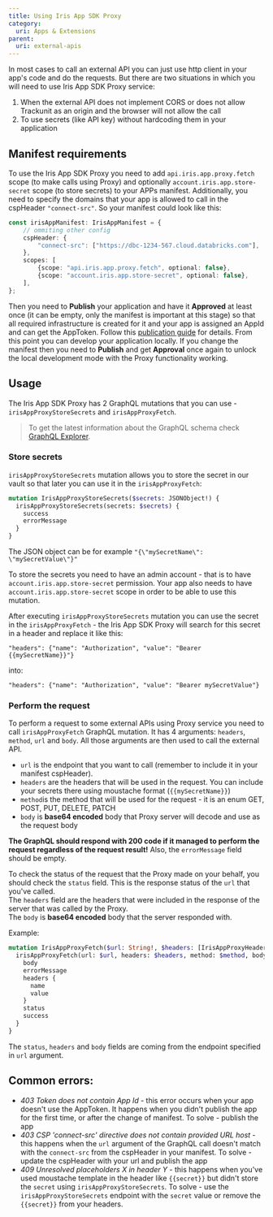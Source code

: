 ```yaml
---
title: Using Iris App SDK Proxy
category:
  uri: Apps & Extensions
parent:
  uri: external-apis
---
```


In most cases to call an external API you can just use http client in your app's code and do the requests. But there are
two situations in which you will need to use Iris App SDK Proxy service:

1. When the external API does not implement CORS or does not allow Trackunit as an origin and the browser will not allow
   the call
2. To use secrets (like API key) without hardcoding them in your application

## Manifest requirements

To use the Iris App SDK Proxy you need to add `api.iris.app.proxy.fetch` scope (to make calls using Proxy) and
optionally `account.iris.app.store-secret` scope (to store secrets) to your APPs manifest. Additionally, you need to
specify the domains that your app is allowed to call in the cspHeader `"connect-src"`. So your manifest could look like
this:

```ts
const irisAppManifest: IrisAppManifest = {
    // ommiting other config
    cspHeader: {
        "connect-src": ["https://dbc-1234-567.cloud.databricks.com"],
    },
    scopes: [
        {scope: "api.iris.app.proxy.fetch", optional: false},
        {scope: "account.iris.app.store-secret", optional: false},
    ],
};
```

Then you need to **Publish** your application and have it **Approved** at least once (it can be empty, only the manifest
is important at this stage) so that all required infrastructure is created for it and your app is assigned an AppId and
can get the AppToken. Follow this [publication guide](https://developers.trackunit.com/docs/publish-app) for details.
From this point you can develop your application locally. If you change the manifest then you need
to **Publish** and get **Approval** once again to unlock the local development mode with the Proxy functionality
working.

## Usage

The Iris App SDK Proxy has 2 GraphQL mutations that you can use - `irisAppProxyStoreSecrets` and `irisAppProxyFetch`.
> To get the latest information about the GraphQL schema
> check [GraphQL Explorer](https://apps.iris.trackunit.com/graphql-public-viewer/).

### Store secrets

`irisAppProxyStoreSecrets` mutation allows you to store the secret in our vault so that later you can use it in the
`irisAppProxyFetch`:

```graphql
mutation IrisAppProxyStoreSecrets($secrets: JSONObject!) {
  irisAppProxyStoreSecrets(secrets: $secrets) {
    success
    errorMessage
  }
}
```

The JSON object can be for example `"{\"mySecretName\": \"mySecretValue\"}"`

To store the secrets you need to have an admin account - that is to have
`account.iris.app.store-secret` permission. Your app also needs to have `account.iris.app.store-secret` scope in order
to be able to use this mutation.

After executing `irisAppProxyStoreSecrets` mutation you can use the secret in the `irisAppProxyFetch` - the Iris App SDK
Proxy will search for this secret in a header and replace it like this:

```
"headers": {"name": "Authorization", "value": "Bearer {{mySecretName}}"}
```

into:

```
"headers": {"name": "Authorization", "value": "Bearer mySecretValue"}
```

### Perform the request

To perform a request to some external APIs using Proxy service you need to call `irisAppProxyFetch` GraphQL mutation.
It has 4 arguments: `headers`, `method`, `url` and `body`. All those arguments are then used to call the external API.

* `url` is the endpoint that you want to call (remember to include it in your manifest cspHeader).
* `headers` are the headers that will be used in the request. You can include your secrets there using moustache
  format (`{{mySecretName}}`)
* `method`is the method that will be used for the request - it is an enum GET, POST, PUT, DELETE, PATCH
* `body` is **base64 encoded** body that Proxy server will decode and use as the request body

**The GraphQL should respond with 200 code if it managed to perform the request regardless of the request result!**
Also, the `errorMessage` field should be empty.

To check the status of the request that the Proxy made on your behalf, you should check the `status` field. This is the
response status of the `url` that you've called.  
The `headers` field are the headers that were included in the response of the server that was called by the Proxy.  
The `body` is **base64 encoded** body that the server responded with.

Example:

```graphql
mutation IrisAppProxyFetch($url: String!, $headers: [IrisAppProxyHeader!]!, $method: HttpMethod!, $body: String) {
  irisAppProxyFetch(url: $url, headers: $headers, method: $method, body: $body) {
    body
    errorMessage
    headers {
      name
      value
    }
    status
    success
  }
}
```

The `status`, `headers` and `body` fields are coming from the endpoint specified in `url` argument.

## Common errors:

* _403 Token does not contain App Id_ - this error occurs when your app doesn't use the AppToken. It happens when you
  didn't publish the app for the first time, or after the change of manifest. To solve - publish the app
* _403 CSP 'connect-src' directive does not contain provided URL host_ - this happens when the `url` argument of the
  GraphQL call doesn't match with the `connect-src` from the cspHeader in your manifest. To solve - update the cspHeader
  with your url and publish the app
* _409 Unresolved placeholders X in header Y_ - this happens when you've used moustache template in the header like
  `{{secret}}` but didn't store the `secret` using `irisAppProxyStoreSecrets`. To solve - use the
  `irisAppProxyStoreSecrets` endpoint with the `secret` value or remove the `{{secret}}` from your headers.
